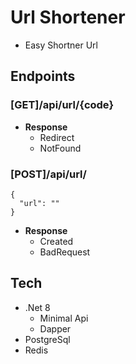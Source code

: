 # Url Shortener

- Easy Shortner Url

## Endpoints
### [GET]/api/url/{code}
- **Response**
    - Redirect
    - NotFound

### [POST]/api/url/
``` 
{
  "url": ""
}
```

- **Response**
    - Created
    - BadRequest

## Tech
- .Net 8
    - Minimal Api
    - Dapper
- PostgreSql
- Redis